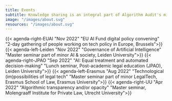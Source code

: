 ```yaml
---
title: Events
subtitle: Knowledge sharing is an integral part of Algorithm Audit's mission. Members of our team speak at events. [<span style="color:#005aa7"> Reach out</span>](/index.html#contactform) to discuss contributions.
image: "/images/about.svg"
resources: "/images/about.svg"
---
```

{{< agenda-right-EUAI "Nov 2022" "EU AI Fund digital policy convening" "2-day gathering of people working on tech policy in Europe, Brussels">}}
{{< agenda-left-Leiden "Nov 2022" "Governance of Artificial Intelligence" "Master seminar part of minor AI & society, Leiden University">}}
{{< agenda-right-JPAO "Sep 2022" "AI: Equal treatment and automated decision-making" "Lunch seminar, Post-academic legal education (JPAO), Leiden University">}}
{{< agenda-left-Erasmus "Aug 2022" "Technological (im)possibilities of legal tech" "Master seminar part of minor LegalTech, Erasmus School of Law, Erasmus University">}}
{{< agenda-right-UU "Apr 2022" "Algorithmic transparency and/or opacity" "Master seminar, Molengraaff Institute for Private Law, Utrecht University">}}
